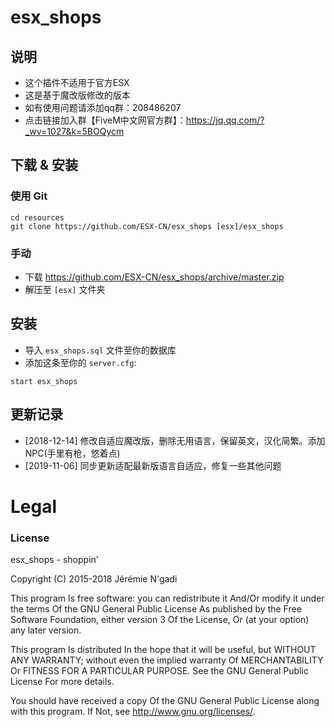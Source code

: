 # esx_shops

## 说明
- 这个插件不适用于官方ESX
- 这是基于魔改版修改的版本
- 如有使用问题请添加qq群：208486207
- 点击链接加入群【FiveM中文网官方群】：https://jq.qq.com/?_wv=1027&k=5BOQycm

## 下载 & 安装

### 使用 Git
```
cd resources
git clone https://github.com/ESX-CN/esx_shops [esx]/esx_shops
```

### 手动
- 下载 https://github.com/ESX-CN/esx_shops/archive/master.zip
- 解压至 `[esx]` 文件夹

## 安装
- 导入 `esx_shops.sql` 文件至你的数据库
- 添加这条至你的 `server.cfg`:

```
start esx_shops
```
## 更新记录
- [2018-12-14] 修改自适应魔改版，删除无用语言，保留英文，汉化简繁。添加NPC(手里有枪，悠着点)
- [2019-11-06] 同步更新适配最新版语言自适应，修复一些其他问题

# Legal
### License
esx_shops - shoppin'

Copyright (C) 2015-2018 Jérémie N'gadi

This program Is free software: you can redistribute it And/Or modify it under the terms Of the GNU General Public License As published by the Free Software Foundation, either version 3 Of the License, Or (at your option) any later version.

This program Is distributed In the hope that it will be useful, but WITHOUT ANY WARRANTY; without even the implied warranty Of MERCHANTABILITY Or FITNESS FOR A PARTICULAR PURPOSE. See the GNU General Public License For more details.

You should have received a copy Of the GNU General Public License along with this program. If Not, see http://www.gnu.org/licenses/.
